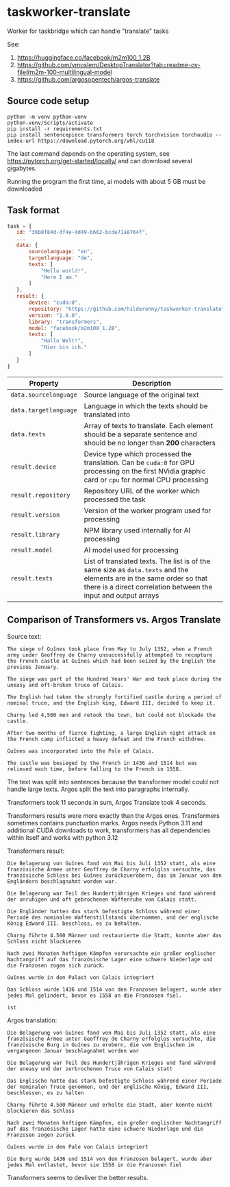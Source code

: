 # taskworker-translate
Worker for taskbridge which can handle "translate" tasks

See:

1. https://huggingface.co/facebook/m2m100_1.2B
2. https://github.com/ymoslem/DesktopTranslator?tab=readme-ov-file#m2m-100-multilingual-model
3. https://github.com/argosopentech/argos-translate


## Source code setup

```
python -m venv python-venv
python-venv/Scripts/activate
pip install -r requirements.txt
pip install sentencepiece transformers torch torchvision torchaudio --index-url https://download.pytorch.org/whl/cu118
```

The last command depends on the operating system, see https://pytorch.org/get-started/locally/ and can download several gigabytes.

Running the program the first time, ai models with about 5 GB must be downloaded

## Task format

 ```js
 task = {
    id: "36b8f84d-df4e-4d49-b662-bcde71a8764f",
    ...
    data: {
        sourcelanguage: "en",
        targetlanguage: "de",
        texts: [
            "Hello world!",
            "Here I am."
        ]
    },
    result: {
        device: "cuda:0",
        repository: "https://github.com/hilderonny/taskworker-translate",
        version: "1.0.0",
        library: "transformers",
        model: "facebook/m2m100_1.2B",
        texts: [
            "Hallo Welt!",
            "Hier bin ich."
        ]
    }
 }
 ```

|Property|Description|
|---|---|
|`data.sourcelanguage`|Source language of the original text|
|`data.targetlanguage`|Language in which the texts should be translated into|
|`data.texts`|Array of texts to translate. Each element should be a separate sentence and should be no longer than **200** characters|
|`result.device`|Device type which processed the translation. Can be `cuda:0` for GPU processing on the first NVidia graphic card or `cpu` for normal CPU processing|
|`result.repository`|Repository URL of the worker which processed the task|
|`result.version`|Version of the worker program used for processing|
|`result.library`|NPM library used internally for AI processing|
|`result.model`|AI model used for processing|
|`result.texts`|List of translated texts. The list is of the same size as `data.texts` and the elements are in the same order so that there is a direct correlation between the input and output arrays|


## Comparison of Transformers vs. Argos Translate

Source text:

```
The siege of Guînes took place from May to July 1352, when a French army under Geoffrey de Charny unsuccessfully attempted to recapture the French castle at Guînes which had been seized by the English the previous January.

The siege was part of the Hundred Years' War and took place during the uneasy and oft-broken truce of Calais.

The English had taken the strongly fortified castle during a period of nominal truce, and the English king, Edward III, decided to keep it.

Charny led 4,500 men and retook the town, but could not blockade the castle.

After two months of fierce fighting, a large English night attack on the French camp inflicted a heavy defeat and the French withdrew.

Guînes was incorporated into the Pale of Calais.

The castle was besieged by the French in 1436 and 1514 but was relieved each time, before falling to the French in 1558.
```

The text was split into sentences because the transformer model could not handle large texts. Argos split the text into paragraphs internally.

Transformers took 11 seconds in sum, Argos Translate took 4 seconds.

Transformers results were more exactly than the Argos ones. Transformers sometimes contains punctuation marks. Argos needs Python 3.11 and additional CUDA downloads to work, transformers has all dependencies within itself and works with python 3.12

Transformers result:

```
Die Belagerung von Guînes fand von Mai bis Juli 1352 statt, als eine französische Armee unter Geoffrey de Charny erfolglos versuchte, das französische Schloss bei Guînes zurückzuerobern, das im Januar von den Engländern beschlagnahmt worden war.

Die Belagerung war Teil des Hundertjährigen Krieges und fand während der unruhigen und oft gebrochenen Waffenruhe von Calais statt.

Die Engländer hatten das stark befestigte Schloss während einer Periode des nominalen Waffenstillstands übernommen, und der englische König Edward III. beschloss, es zu behalten.

Charny führte 4.500 Männer und restaurierte die Stadt, konnte aber das Schloss nicht blockieren

Nach zwei Monaten heftigen Kämpfen verursachte ein großer englischer Nachtangriff auf das französische Lager eine schwere Niederlage und die Franzosen zogen sich zurück.

Guînes wurde in den Palast von Calais integriert

Das Schloss wurde 1436 und 1514 von den Franzosen belagert, wurde aber jedes Mal gelindert, bevor es 1558 an die Franzosen fiel.

ist
```

Argos translation:

```
Die Belagerung von Guînes fand von Mai bis Juli 1352 statt, als eine französische Armee unter Geoffrey de Charny erfolglos versuchte, die französische Burg in Guînes zu erobern, die vom Englischen im vergangenen Januar beschlagnahmt worden war

Die Belagerung war Teil des Hundertjährigen Krieges und fand während der uneasy und der zerbrochenen Truce von Calais statt

Das Englische hatte das stark befestigte Schloss während einer Periode der nominalen Truce genommen, und der englische König, Edward III, beschlossen, es zu halten

Charny führte 4.500 Männer und erholte die Stadt, aber konnte nicht blockieren das Schloss

Nach zwei Monaten heftigen Kämpfen, ein großer englischer Nachtangriff auf das französische Lager hatte eine schwere Niederlage und die Franzosen zogen zurück

Guînes wurde in den Pale von Calais integriert

Die Burg wurde 1436 und 1514 von den Franzosen belagert, wurde aber jedes Mal entlastet, bevor sie 1558 in die Franzosen fiel
```

Transformers seems to devliver the better results.